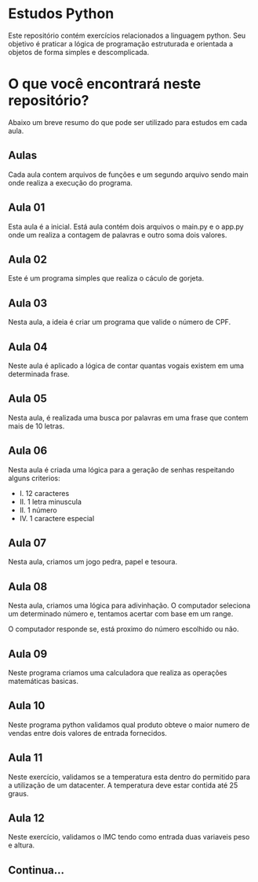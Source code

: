 # Estudos Python
Este repositório contém exercícios relacionados a linguagem python. Seu objetivo é praticar a lógica de programação estruturada e orientada a objetos de forma simples e descomplicada.

# O que você encontrará neste repositório?
Abaixo um breve resumo do que pode ser utilizado para estudos em cada aula.

## Aulas
Cada aula contem arquivos de funções e um segundo arquivo sendo main onde realiza
a execução do programa.

## Aula 01
Esta aula é a inicial. Está aula contém dois arquivos o main.py e o app.py onde um realiza a contagem de palavras e outro soma dois valores.

## Aula 02
Este é um programa simples que realiza o cáculo de gorjeta.

## Aula 03
Nesta aula, a ideia é criar um programa que valide o número de CPF.

## Aula 04
Neste aula é aplicado a lógica de contar quantas vogais existem em uma determinada frase.

## Aula 05
Nesta aula, é realizada uma busca por palavras em uma frase que contem mais de 10 letras.

## Aula 06
Nesta aula é criada uma lógica para a geração de senhas respeitando alguns criterios: 
   - I.  12 caracteres
   - II. 1 letra minuscula
   - II. 1 número
   - IV. 1 caractere especial

## Aula 07
Nesta aula, criamos um jogo pedra, papel e tesoura.

## Aula 08
Nesta aula, criamos uma lógica para adivinhação. O computador seleciona um determinado número e, tentamos acertar com base em um range.

O computador responde se, está proximo do número escolhido ou não.

## Aula 09
Neste programa criamos uma calculadora que realiza as operações matemáticas basicas.

## Aula 10
Neste programa python validamos qual produto obteve o maior numero de vendas entre dois valores de entrada fornecidos.

## Aula 11
Neste exercício, validamos se a temperatura esta dentro do permitido para a utilização de um datacenter. A temperatura deve estar contida até 25 graus.

## Aula 12
Neste exercício, validamos o IMC tendo como entrada duas variaveis peso e altura.

## Continua...